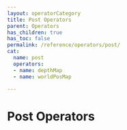 ```yaml
---
layout: operatorCategory
title: Post Operators
parent: Operators
has_children: true
has_toc: false
permalink: /reference/operators/post/
cat:
  name: post
  operators:
  - name: depthMap
  - name: worldPosMap

---
```


# Post Operators
